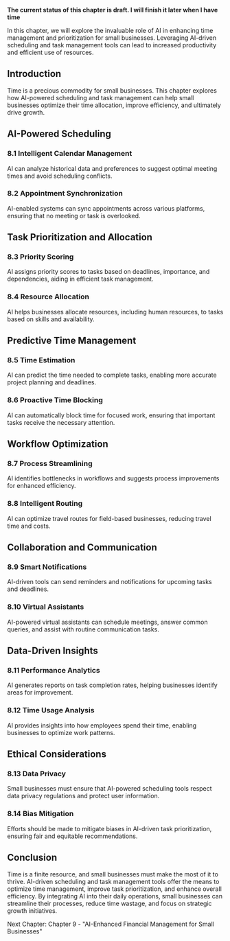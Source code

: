 **The current status of this chapter is draft. I will finish it later when I have time**

In this chapter, we will explore the invaluable role of AI in enhancing time management and prioritization for small businesses. Leveraging AI-driven scheduling and task management tools can lead to increased productivity and efficient use of resources.

Introduction
------------

Time is a precious commodity for small businesses. This chapter explores how AI-powered scheduling and task management can help small businesses optimize their time allocation, improve efficiency, and ultimately drive growth.

AI-Powered Scheduling
---------------------

### 8.1 Intelligent Calendar Management

AI can analyze historical data and preferences to suggest optimal meeting times and avoid scheduling conflicts.

### 8.2 Appointment Synchronization

AI-enabled systems can sync appointments across various platforms, ensuring that no meeting or task is overlooked.

Task Prioritization and Allocation
----------------------------------

### 8.3 Priority Scoring

AI assigns priority scores to tasks based on deadlines, importance, and dependencies, aiding in efficient task management.

### 8.4 Resource Allocation

AI helps businesses allocate resources, including human resources, to tasks based on skills and availability.

Predictive Time Management
--------------------------

### 8.5 Time Estimation

AI can predict the time needed to complete tasks, enabling more accurate project planning and deadlines.

### 8.6 Proactive Time Blocking

AI can automatically block time for focused work, ensuring that important tasks receive the necessary attention.

Workflow Optimization
---------------------

### 8.7 Process Streamlining

AI identifies bottlenecks in workflows and suggests process improvements for enhanced efficiency.

### 8.8 Intelligent Routing

AI can optimize travel routes for field-based businesses, reducing travel time and costs.

Collaboration and Communication
-------------------------------

### 8.9 Smart Notifications

AI-driven tools can send reminders and notifications for upcoming tasks and deadlines.

### 8.10 Virtual Assistants

AI-powered virtual assistants can schedule meetings, answer common queries, and assist with routine communication tasks.

Data-Driven Insights
--------------------

### 8.11 Performance Analytics

AI generates reports on task completion rates, helping businesses identify areas for improvement.

### 8.12 Time Usage Analysis

AI provides insights into how employees spend their time, enabling businesses to optimize work patterns.

Ethical Considerations
----------------------

### 8.13 Data Privacy

Small businesses must ensure that AI-powered scheduling tools respect data privacy regulations and protect user information.

### 8.14 Bias Mitigation

Efforts should be made to mitigate biases in AI-driven task prioritization, ensuring fair and equitable recommendations.

Conclusion
----------

Time is a finite resource, and small businesses must make the most of it to thrive. AI-driven scheduling and task management tools offer the means to optimize time management, improve task prioritization, and enhance overall efficiency. By integrating AI into their daily operations, small businesses can streamline their processes, reduce time wastage, and focus on strategic growth initiatives.

Next Chapter: Chapter 9 - "AI-Enhanced Financial Management for Small Businesses"
